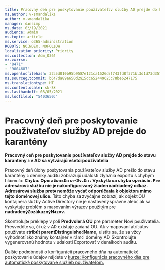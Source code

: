 ```yaml
---
title: Pracovný deň pre poskytovanie používateľov služby AD prejde do karantény
ms.author: v-smandalika
author: v-smandalika
manager: dansimp
ms.date: 02/19/2021
audience: Admin
ms.topic: article
ms.service: o365-administration
ROBOTS: NOINDEX, NOFOLLOW
localization_priority: Priority
ms.collection: Adm_O365
ms.custom:
- "8471"
- "9004687"
ms.openlocfilehash: 32a5d010b95b9587e121ca1526def743fd8f371b13d1d73d3578c692839edf19
ms.sourcegitcommit: b5f7da89a650d2915dc652449623c78be6247175
ms.translationtype: HT
ms.contentlocale: sk-SK
ms.lasthandoff: 08/05/2021
ms.locfileid: "54036507"
---
```

# <a name="workday-to-ad-user-provisioning-goes-into-quarantine-state"></a>Pracovný deň pre poskytovanie používateľov služby AD prejde do karantény

**Pracovný deň pre poskytovanie používateľov služby AD prejde do stavu karantény a v AD sa vytvárajú všetci používatelia**

Pracovný deň úlohy poskytovania používateľov služby AD prešlo do stavu karantény a denníky auditu zobrazujú udalosti zlyhania exportu s chybým hlásením **Chyba: OperationsError-SvcErr: Vyskytla sa chyba operácie. Pre adresárovú službu nie je nakonfigurovaný žiaden nadriadený odkaz. Adresárová služba preto nemôže vydať odporúčania k objektom mimo tejto doménovej ulice.** Táto chyba sa zvyčajne zobrazí, ak objekt OU kontajnera služby Active Directory nie je nastavený správne alebo ak sa vyskytuje problém s mapovaním výrazov použitým pre **nadradenýZozákaznýNázov.**

Skontrolujte preklepy v poli **Predvolená OU** pre parameter Noví používatelia. Presvedčte sa, či už v AD existuje zadaná OU. Ak v mapovaní atribútov používate **atribút parentDistinguishedName,** uistite sa, že sa vždy vyhodnotí ako známy kontajner v rámci domény AD. Skontrolujte vygenerovanú hodnotu v udalosti Exportovať v denníkoch auditu.

Ďalšie podrobnosti o konfigurácii pracovného dňa na automatické poskytovanie údajov nájdete v [kurze: Konfigurácia pracovného dňa pre automatické poskytovanie služieb používateľom.](https://docs.microsoft.com/azure/active-directory/saas-apps/workday-inbound-tutorial)

